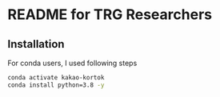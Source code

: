 # README for TRG Researchers

## Installation

For conda users, I used following steps

```bash
conda activate kakao-kortok
conda install python=3.8 -y
```
